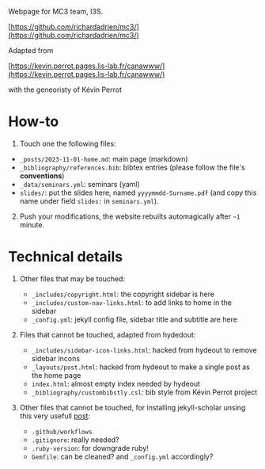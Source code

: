 Webpage for MC3 team, I3S.  

[https://github.com/richardadrien/mc3/](https://github.com/richardadrien/mc3/)

Adapted from 

[https://kevin.perrot.pages.lis-lab.fr/canawww/](https://kevin.perrot.pages.lis-lab.fr/canawww/)

with the geneoristy of Kévin Perrot 

# How-to

1. Touch one the following files:
  * ``_posts/2023-11-01-home.md``: main page (markdown)
  * ``_bibliography/references.bib``: bibtex entries (please follow the file's **conventions**)
  * ``_data/seminars.yml``: seminars (yaml)
  * ``slides/``: put the slides here, named ``yyyymmdd-Surname.pdf`` (and copy this name under field ``slides:`` in ``seminars.yml``).
2. Push your modifications, the website rebuilts automagically after ``~1`` minute.

# Technical details

1. Other files that may be touched:
	* ``_includes/copyright.html``: the copyright sidebar is here
	* ``_includes/custom-nav-links.html``: to add links to home in the sidebar
	* ``_config.yml``: jekyll config file, sidebar title and subtitle are here
  
2. Files that cannot be touched, adapted from hydedout: 
	* ``_includes/sidebar-icon-links.html``: hacked from hydeout to remove sidebar incons
	* ``_layouts/post.html``: hacked from hydeout to make a single post as the home page
	* ``index.html``: almost empty index needed by hydeout
	* ``_bibliography/custombibstly.csl``: bib style from Kévin Perrot project

3. Other files that cannot be touched, for installing jekyll-scholar
unsing this very usefull [post](https://open-research.gemmadanks.com/tutorials/how-to-use-jekyll-scholar-with-github-pages/):
	* ``.github/workflows``
	* ``.gitignore``: really needed?
	* ``.ruby-version``: for downgrade ruby!
	* ``Gemfile``: can be cleaned? and ``_config.yml`` accordingly?
